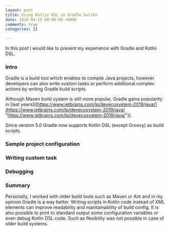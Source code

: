 ```yaml
---
layout: post
title: Using Kotlin DSL in Gradle builds
date: 2020-04-15 00:00:00 +0000
comments: true
categories: []

---
```

In this post I would like to present my experience with Gradle and Kotlin DSL.

### Intro

Gradle is a build tool which enables to compile Java projects, however developers can also write custom tasks or perform additional complex actions by writing Gradle build scripts.

Although Maven build system is still more popular, Gradle gains popularity in \[last years\]([https://www.jetbrains.com/lp/devecosystem-2019/java/](https://www.jetbrains.com/lp/devecosystem-2019/java/ "https://www.jetbrains.com/lp/devecosystem-2019/java/")).

Since version 5.0 Gradle now supports Kotlin DSL (except Groovy) as build scripts.

### Sample project configuration

### Writing custom task

### Debugging

### Summary

Personally, I worked with older build tools such as Maven or Ant and in my opinion Gradle is a way better. Writing scripts in Kotlin code instead of XML elements can improve readability and maintainability of build config. It is also possible to print to standard output some configuration variables or even debug Kotlin DSL code. Such as flexibility was not possible in case of older build systems. 